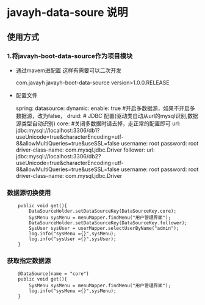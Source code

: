 # javayh-data-soure 说明

## 使用方式
### 1.将javayh-boot-data-source作为项目模块
- 通过mavem进配置
这样有需要可以二次开发


     <dependency>
          <groupId>com.javayh</groupId>
          <artifactId>javayh-boot-data-source</artifactId>
          version>1.0.0.RELEASE</version>
      </dependency>

- 配置文件


    spring:
      datasource:
        dynamic:
          enable: true #开启多数据源，如果不开启多数据源，改为false，
        druid:
          # JDBC 配置(驱动类自动从url的mysql识别,数据源类型自动识别)
          core:  #关闭多数据时请去掉，走正常的配置即可
            url: jdbc:mysql://localhost:3306/db1?useUnicode=true&characterEncoding=utf-8&allowMultiQueries=true&useSSL=false
            username: root
            password: root
            driver-class-name:  com.mysql.jdbc.Driver
          follower:
            url: jdbc:mysql://localhost:3306/db2?useUnicode=true&characterEncoding=utf-8&allowMultiQueries=true&useSSL=false
            username: root
            password: root
            driver-class-name:  com.mysql.jdbc.Driver


### 数据源切换使用

        public void get(){
            DataSourceHolder.setDataSourceKey(DataSourceKey.core);
            SysMenu sysMenu = menuMapper.findMenu("用户管理界面");
            DataSourceHolder.setDataSourceKey(DataSourceKey.follower);
            SysUser sysUser = userMapper.selectUserByName("admin");
            log.info("sysMenu ={}",sysMenu);
            log.info("sysUser ={}",sysUser);
        }
        
### 获取指定数据源

        @DataSource(name = "core")
        public void get(){
            SysMenu sysMenu = menuMapper.findMenu("用户管理界面");
            log.info("sysMenu ={}",sysMenu);
        }         